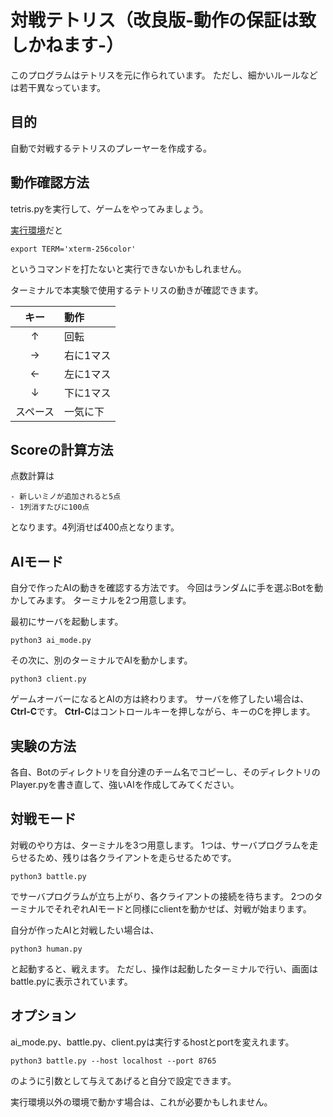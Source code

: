 # 対戦テトリス（改良版-動作の保証は致しかねます-）

このプログラムはテトリスを元に作られています。
ただし、細かいルールなどは若干異なっています。

## 目的

自動で対戦するテトリスのプレーヤーを作成する。

## 動作確認方法

tetris.pyを実行して、ゲームをやってみましょう。

[実行環境](https://shell.cloud.google.com/)だと
```shell
export TERM='xterm-256color'
```
というコマンドを打たないと実行できないかもしれません。

ターミナルで本実験で使用するテトリスの動きが確認できます。

|キー|動作|
|:---:|:---|
|↑|回転|
|→ | 右に1マス|
|←|左に1マス|
|↓|下に1マス|
|スペース|一気に下|

## Scoreの計算方法

点数計算は

    - 新しいミノが追加されると5点
    - 1列消すたびに100点

となります。4列消せば400点となります。

## AIモード

自分で作ったAIの動きを確認する方法です。
今回はランダムに手を選ぶBotを動かしてみます。
ターミナルを2つ用意します。

最初にサーバを起動します。

```shell
python3 ai_mode.py
```

その次に、別のターミナルでAIを動かします。

```shell
python3 client.py
```

ゲームオーバーになるとAIの方は終わります。
サーバを修了したい場合は、**Ctrl-C**です。
**Ctrl-C**はコントロールキーを押しながら、キーのCを押します。

## 実験の方法

各自、Botのディレクトリを自分達のチーム名でコピーし、そのディレクトリのPlayer.pyを書き直して、強いAIを作成してみてください。

## 対戦モード

対戦のやり方は、ターミナルを3つ用意します。
1つは、サーバプログラムを走らせるため、残りは各クライアントを走らせるためです。

```shell
python3 battle.py
```

でサーバプログラムが立ち上がり、各クライアントの接続を待ちます。
2つのターミナルでそれぞれAIモードと同様にclientを動かせば、対戦が始まります。

自分が作ったAIと対戦したい場合は、

```shell
python3 human.py
```

と起動すると、戦えます。
ただし、操作は起動したターミナルで行い、画面はbattle.pyに表示されています。

## オプション

ai_mode.py、battle.py、client.pyは実行するhostとportを変えれます。

```shell
python3 battle.py --host localhost --port 8765
```

のように引数として与えてあげると自分で設定できます。

実行環境以外の環境で動かす場合は、これが必要かもしれません。
